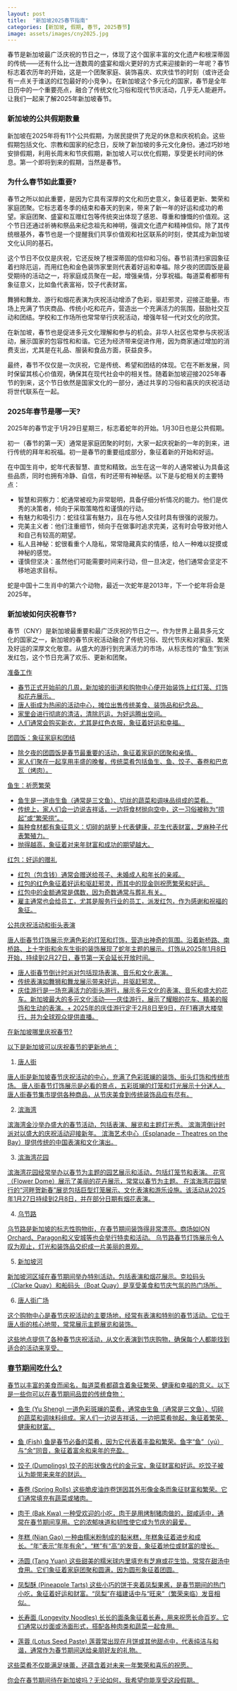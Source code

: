 ```yaml
---
layout: post
title:  "新加坡2025春节指南"
categories: [新加坡, 假期, 春节, 2025春节]
image: assets/images/cny2025.jpg
---
```

春节是新加坡最广泛庆祝的节日之一，体现了这个国家丰富的文化遗产和根深蒂固的传统——还有什么比一连数周的盛宴和烟火更好的方式来迎接新的一年呢？春节标志着农历年的开始，这是一个团聚家庭、装饰喜庆、欢庆佳节的时刻（或许还会有一点关于谁送的红包最好的小竞争）。在新加坡这个多元化的国家，春节是全年日历中的一个重要亮点，融合了传统文化习俗和现代节庆活动，几乎无人能避开。让我们一起来了解2025年新加坡春节。

### 新加坡的公共假期数量
新加坡在2025年将有11个公共假期，为居民提供了充足的休息和庆祝机会。这些假期包括文化、宗教和国家的纪念日，反映了新加坡的多元文化身份。通过巧妙地安排假期，利用长周末和节庆假期，新加坡人可以优化假期，享受更长时间的休息。第一个即将到来的假期，当然是春节。

### 为什么春节如此重要?

春节之所以如此重要，是因为它具有深厚的文化和历史意义，象征着更新、繁荣和家庭团聚。它标志着冬季的结束和春天的到来，带来了新一年的好运和成功的希望。家庭团聚、盛宴和互赠红包等传统突出体现了感恩、尊重和慷慨的价值观。这个节日还通过祈祷和祭品来纪念祖先和神明，强调文化遗产和精神信仰。除了其传统根基外，春节也是一个提醒我们共享价值观和社区联系的时刻，使其成为新加坡文化认同的基石。

这个节日不仅仅是庆祝，它还反映了根深蒂固的信仰和习俗。春节前清扫家园象征着扫除厄运，而用红色和金色装饰家里则代表着好运和幸福。除夕夜的团圆饭是最受期待的活动之一，将家庭成员聚在一起，增强亲情，分享祝福。每道菜肴都带有象征意义，比如鱼代表富裕，饺子代表财富。

舞狮和舞龙、游行和烟花表演为庆祝活动增添了色彩，驱赶邪灵，迎接正能量。市场上充满了节庆商品、传统小吃和花卉，营造出一个充满活力的氛围，鼓励社交互动和团结。学校和工作场所也常常举行庆祝活动，增强年轻一代对文化的欣赏。

在新加坡，春节也是促进多元文化理解和参与的机会。非华人社区也常参与庆祝活动，展示国家的包容性和和谐。它还为经济带来促进作用，因为商家通过增加的消费支出，尤其是在礼品、服装和食品方面，获益良多。

最终，春节不仅仅是一次庆祝，它是传统、希望和团结的体现。它在不断发展，同时保留其核心价值观，确保其在现代社会中的相关性。随着新加坡迎接2025年春节的到来，这个节日依然是国家文化的一部分，通过共享的习俗和喜庆的庆祝活动将世代联系在一起。

### 2025年春节是哪一天?

2025年的春节定于1月29日星期三，标志着蛇年的开始。1月30日也是公共假期。

初一（春节的第一天）通常是家庭团聚的时刻，大家一起庆祝新的一年的到来，进行传统的拜年和祝福。初一是春节的重要组成部分，象征着新的开始和好运。

在中国生肖中，蛇年代表智慧、直觉和精致。出生在这一年的人通常被认为具备这些品质，同时也拥有冷静、自信，有时还带有神秘感。以下是与蛇相关的主要特点：
+ 智慧和洞察力：蛇通常被视为非常聪明，具备仔细分析情况的能力。他们是优秀的决策者，倾向于采取策略性和谨慎的行动。
+ 有魅力和吸引力：蛇往往富有魅力，且在与他人交往时具有很强的说服力。
+ 完美主义者：他们注重细节，倾向于在做事时追求完美，这有时会导致对他人和自己有较高的期望。
+ 私人且神秘：蛇很看重个人隐私，常常隐藏真实的情感，给人一种难以捉摸或神秘的感觉。
+ 谨慎但坚决：虽然他们可能需要时间来行动，但一旦决定，他们通常会坚定不移地追求目标。

蛇是中国十二生肖中的第六个动物，最近一次蛇年是2013年，下一个蛇年将会是2025年。

### 新加坡如何庆祝春节?

春节（CNY）是新加坡最重要和最广泛庆祝的节日之一。作为世界上最具多元文化的国家之一，新加坡的春节庆祝活动融合了传统习俗、现代节庆和对家庭、繁荣及好运的深厚文化敬意。从盛大的游行到充满活力的市场，从标志性的“鱼生”到派发红包，这个节日充满了欢乐、更新和团聚。

<u>准备工作<u>

+ 春节正式开始前的几周，新加坡的街道和购物中心便开始装饰上红灯笼、灯饰和花卉展示。
+ 唐人街成为热闹的活动中心，摊位出售传统美食、装饰品和纪念品。
+ 家里会进行彻底的清洁，清除厄运，为好运腾出空间。
+ 人们通常会购买新衣，尤其是红色衣服，象征着好运和幸福。

<u>团圆饭：象征家庭和团结<u>

+ 除夕夜的团圆饭是春节最重要的活动，象征着家庭的团聚和亲情。
+ 家人们聚在一起享用丰盛的晚餐，传统菜肴包括鱼生、鱼、饺子、春卷和巴克瓦（烤肉）。

<u>鱼生：祈愿繁荣<u>

+ 鱼生是一道由生鱼（通常是三文鱼）、切丝的蔬菜和调味品组成的菜肴。
+ 传统上，家人们会一边说吉祥话，一边将食材抛向空中，这一习俗被称为“捞起”或“繁荣捞”。
+ 每种食材都有象征意义：切碎的胡萝卜代表健康，花生代表财富，芝麻种子代表繁殖力。
+ 抛得越高，象征着对来年财富和成功的期望越大。

<u>红包：好运的赠礼<u>

+ 红包（包含钱）通常会赠送给孩子、未婚成人和年长的亲戚。
+ 红包的红色象征着好运和驱赶邪灵，而其中的现金则祝愿繁荣和好运。
+ 红包中的金额通常是偶数，因为奇数通常与葬礼有关。
+ 雇主通常也会给员工，尤其是服务行业的员工，派发红包，作为感谢和祝福的象征。

<u>公共庆祝活动和街头表演<u>

唐人街春节灯饰展示充满色彩的灯笼和灯饰，营造出神奇的氛围。沿着新桥路、南桥路、上十字街和余东生街的装饰展现了蛇年主题的展示。灯饰从2025年1月8日开始，持续到2月27日，春节第一天会延长开放时间。
+ 唐人街春节倒计时派对包括现场表演、音乐和文化表演。
+ 传统表演如舞狮和舞龙展示带来好运，并驱赶邪灵。
+ 庆佳游行是一场充满活力的街头游行，展示多元文化的表演、音乐和盛大的花车。新加坡最大的多元文化活动——庆佳游行，展示了耀眼的花车、精美的服饰和生动的表演。+ 2025年的庆佳游行定于2月8日至9日，在F1赛道大楼举行，并为全球观众提供直播。

<u>在新加坡哪里庆祝春节?<u>

以下是新加坡可以庆祝春节的更新地点：

1. 唐人街

唐人街是新加坡春节庆祝活动的中心，充满了色彩斑斓的装饰、街头灯饰和传统市场。
唐人街春节灯饰展示是必看的景点，五彩斑斓的灯笼和灯光展示十分迷人。
唐人街春节集市提供各种商品，从节庆美食到传统装饰品应有尽有。

2. 滨海湾

滨海湾金沙举办盛大的春节活动，包括表演、展览和主题灯光秀。
滨海湾倒计时派对以盛大的庆祝活动迎接新年。
滨海艺术中心（Esplanade – Theatres on the Bay）提供传统的中国表演和文化演出。

3. 滨海湾花园

滨海湾花园经常举办以春节为主题的园艺展示和活动，包括灯笼节和表演。
花穹（Flower Dome）展示了美丽的花卉展示，常常以春节为主题。
在滨海湾花园举行的“河畔贺新春”展览包括巨型灯笼展示、文化表演和游乐设施。该活动从2025年1月27日持续到2月8日，并在部分日期有烟花表演。

4. 乌节路

乌节路是新加坡的标志性购物街，在春节期间装饰得非常漂亮。商场如ION Orchard、Paragon和义安城等也会举行特卖和活动。
乌节路春节灯饰展示令人叹为观止，灯光和装饰品交织成一片美丽的景观。

5. 新加坡河

新加坡河区域在春节期间举办特别活动，包括表演和烟花展示。克拉码头（Clarke Quay）和船码头（Boat Quay）是享受美食和节庆气氛的热门场所。

6. 唐人街广场

这个购物中心是春节庆祝活动的主要场地，经常有表演和特别的春节活动。它位于唐人街的核心地带，常常展示主题展览和装饰。

这些地点提供了各种春节庆祝活动，从文化表演到节庆购物，确保每个人都能找到适合的活动来享受。

### 春节期间吃什么? 

春节以丰富的美食而闻名，每道菜肴都蕴含着象征繁荣、健康和幸福的意义。以下是一些你可以在春节期间品尝的传统食物：

+ 鱼生 (Yu Sheng)
一道色彩斑斓的菜肴，通常由生鱼（通常是三文鱼）、切碎的蔬菜和调味料组成。家人们一边说吉祥话，一边把菜肴抛起，象征着繁荣、健康和财富。

+ 鱼 (Fish)
鱼是春节必备的菜肴，因为它代表着丰盈和繁荣。鱼字“鱼”（yú）与“余”同音，象征着富余和来年的充盈。

+ 饺子 (Dumplings)
饺子的形状像古代的金元宝，象征财富和好运。吃饺子被认为能带来来年的财运。

+ 春卷 (Spring Rolls)
这些脆皮油炸卷饼因其外形像金条而象征财富和繁荣。它们通常填充有蔬菜或猪肉。

+ 肉干 (Bak Kwa)
一种受欢迎的小吃，肉干是用烤制猪肉做的，甜咸适中，通常在春节期间享用。它的浓郁味道和韧性使它成为节庆的最爱。

+ 年糕 (Nian Gao)
一种由糯米粉制成的黏米糕，年糕象征着进步和成长。“年”表示“年年有余”，“糕”有“高”的发音，象征着地位或财富的增长。

+ 汤圆 (Tang Yuan)
这些甜美的糯米球内里填充有芝麻或花生馅，常常在甜汤中食用。它们象征着家庭团聚和圆满，因为圆形象征着团圆。

+ 凤梨酥 (Pineapple Tarts)
这些小巧的饼干夹着凤梨果酱，是春节期间的热门小吃，象征着好运和财富。“凤梨”在福建话中与“旺来”（繁荣来临）发音相似。

+ 长寿面 (Longevity Noodles)
长长的面条象征着长寿，用来祝愿长命百岁。它们通常以炒面或汤面形式，搭配各种肉类和蔬菜一起食用。

+ 莲蓉 (Lotus Seed Paste)
莲蓉常出现在月饼或其他甜点中，代表纯洁与和谐，通常作为春节期间送给亲朋好友的礼物。

这些菜肴不仅能满足味蕾，还蕴含着对未来一年繁荣和喜乐的祝愿。

你会在春节期间待在新加坡吗？无论如何，我希望你能享受这段假期。
